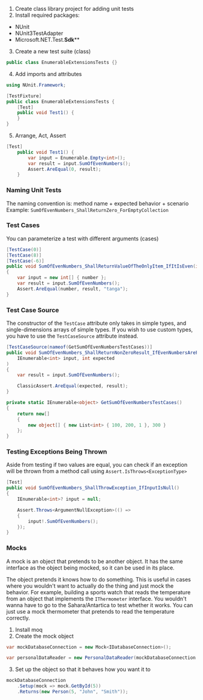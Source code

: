 1. Create class library project for adding unit tests
2. Install required packages:
- NUnit
- NUnit3TestAdapter
- Microsoft.NET.Test.**Sdk****

3. Create a new test suite (class)
```cs
public class EnumerableExtensionsTests {}
```

4. Add imports and attributes
```cs
using NUnit.Framework;

[TestFixture]
public class EnumerableExtensionsTests {
	[Test]
	public void Test1() {
	}
}
```

5. Arrange, Act, Assert
```cs
[Test]
	public void Test1() {
		var input = Enumerable.Empty<int>();
		var result = input.SumOfEvenNumbers();
		Assert.AreEqual(0, result);
	}
```

### Naming Unit Tests
The naming convention is: method name + expected behavior + scenario
Example: `SumOfEvenNumbers_ShallReturnZero_ForEmptyCollection`

### Test Cases
You can parameterize a test with different arguments (cases)

```cs
[TestCase(0)]
[TestCase(8)]
[TestCase(-6)]
public void SumOfEvenNumbers_ShallReturnValueOfTheOnlyItem_IfItIsEven(int number)
{
	var input = new int[] { number };
	var result = input.SumOfEvenNumbers();
	Assert.AreEqual(number, result, "tanga");
}
```

### Test Case Source
The constructor of the `TestCase` attribute only takes in simple types, and single-dimensions arrays of simple types. If you wish to use custom types, you have to use the `TestCaseSource` attribute instead.

```cs
[TestCaseSource(nameof(GetSumOfEvenNumbersTestCases))]
public void SumOfEvenNumbers_ShallReturnNonZeroResult_IfEvenNumbersArePresent(
	IEnumerable<int> input, int expected
)
{
	var result = input.SumOfEvenNumbers();

	ClassicAssert.AreEqual(expected, result);
}

private static IEnumerable<object> GetSumOfEvenNumbersTestCases()
{
	return new[]
	{
		new object[] { new List<int> { 100, 200, 1 }, 300 }
	};
}
```

### Testing Exceptions Being Thrown
Aside from testing if two values are equal, you can check if an exception will be thrown from a method call using `Assert.IsThrows<ExceptionType>`

```cs
[Test]
public void SumOfEvenNumbers_ShallThrowException_IfInputIsNull()
{
	IEnumerable<int>? input = null;

	Assert.Throws<ArgumentNullException>(() =>
	{
		input!.SumOfEvenNumbers();
	});
}
```

### Mocks
A mock is an object that pretends to be another object. It has the same interface as the object being mocked, so it can be used in its place.

The object pretends it knows how to do something. This is useful in cases where you wouldn't want to actually do the thing and just mock the behavior. For example, building a sports watch that reads the temperature from an object that implements the `IThermometer` interface. You wouldn't wanna have to go to the Sahara/Antartica to test whether it works. You can just use a mock thermometer that pretends to read the temperature correctly. 

1. Install moq
2. Create the mock object
```cs
var mockDatabaseConnection = new Mock<IDatabaseConnection>();

var personalDataReader = new PersonalDataReader(mockDatabaseConnection.Object);
```

3. Set up the object so that it behaves how you want it to
```cs
mockDatabaseConnection
	.Setup(mock => mock.GetById(5))
	.Returns(new Person(5, "John", "Smith"));
```